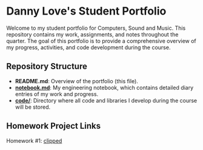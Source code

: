 # Danny Love's Student Portfolio

Welcome to my student portfolio for Computers, Sound and Music. This repository contains my work, assignments, and notes throughout the quarter. The goal of this portfolio is to provide a comprehensive overview of my progress, activities, and code development during the course.

## Repository Structure

- **README.md**: Overview of the portfolio (this file).
- **[notebook.md](notebook.md)**: My engineering notebook, which contains detailed diary entries of my work and progress.
- **[code/](code/)**: Directory where all code and libraries I develop during the course will be stored.

## Homework Project Links

Homework #1: [clipped](./code/clipped/)


